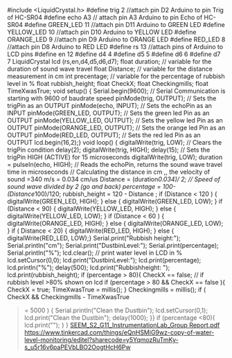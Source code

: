 #include <LiquidCrystal.h>
#define trig 2 //attach pin D2 Arduino to
pin Trig of HC-SR04
#define echo A3 // attach pin A3 Arduino
to pin Echo of HC-SR04
#define GREEN_LED 11 //attach pin D11
Arduino to GREEN LED
#define YELLOW_LED 10 //attach pin D10
Arduino to YELLOW LED
#define ORANGE_LED 9 //attach pin D9
Arduino to ORANGE LED
#define RED_LED 8 //attach pin D8 Arduino
to RED LED
#define rs 13 //attach pins of Arduino to
LCD pins
#define en 12
#define d4 4
#define d5 5
#define d6 6
#define d7 7
LiquidCrystal lcd (rs,en,d4,d5,d6,d7);
float duration; // variable for the duration of
sound wave travel
float Distance; // variable for the distance
measurement in cm
int precentage; // variable for the percentage of
rubbish level in %
float rubbish_height;
float CheckX;
float Checkingmills;
float TimeXwasTrue;
void setup() {
Serial.begin(9600); // Serial
Communication is starting with 9600 of
baudrate speed
pinMode(trig, OUTPUT); // Sets the
trigPin as an OUTPUT
pinMode(echo, INPUT); // Sets the
echoPin as an INPUT
pinMode(GREEN_LED, OUTPUT); // Sets
the green led Pin as an OUTPUT
pinMode(YELLOW_LED, OUTPUT); // Sets
the yellow led Pin as an OUTPUT
pinMode(ORANGE_LED, OUTPUT); // Sets
the orange led Pin as an OUTPUT
pinMode(RED_LED, OUTPUT); // Sets the
red led Pin as an OUTPUT
lcd.begin(16,2);}
void loop() {
digitalWrite(trig, LOW); // Clears the trigPin
condition
delay(2);
digitalWrite(trig, HIGH);
delay(15); // Sets the trigPin HIGH (ACTIVE)
for 15 microseconds
digitalWrite(trig, LOW);
duration = pulseIn(echo, HIGH); // Reads the
echoPin, returns the sound wave travel time in
microseconds
// Calculating the distance in cm ,, the velocity
of sound =340 m/s = 0.034 cm/us
Distance = (duration*0.034)/ 2; // Speed of
sound wave divided by 2 (go and back)
percentage = 100-(Distance*100)/120;
rubbish_height = 120 - Distance ;
if (Distance < 120 ) {
digitalWrite(GREEN_LED, HIGH);
}
else {
digitalWrite(GREEN_LED, LOW);
}
if (Distance < 90) {
digitalWrite(YELLOW_LED, HIGH);
}
else {
digitalWrite(YELLOW_LED, LOW);
}
if (Distance < 60 ) {
digitalWrite(ORANGE_LED, HIGH);
}
else {
digitalWrite(ORANGE_LED, LOW);
}
if ( Distance < 20) {
digitalWrite(RED_LED, HIGH);
}
else {
digitalWrite(RED_LED, LOW);}
Serial.print("Rubbish height:");
Serial.println("cm");
Serial.print("DustbinLevel:");
Serial.print(percentage);
Serial.println("%");
lcd.clear(); // print water level in LCD in %
lcd.setCursor(0,0);
lcd.print("DustbinLevel:");
lcd.print(percentage);
lcd.println("%");
delay(500);
lcd.print("Rubbishheight: ");
lcd.print(rubbish_height);
if (percentage > 80){
CheckX == false;
// if rubbish level >80% shown on lcd
if (percentage > 80 && CheckX == false ){
CheckX = true;
TimeXwasTrue = millis();
}
Checkingmills = millis();
if ( CheckX && Checkingmills - TimeXwasTrue
>= 5000 ) {
Serial.println("Clean the Dustbin");
lcd.setCursor(0,1);
lcd.print("Clean the Dustbin");
delay(1000);
}}
if (percentage <80){
lcd.print("");
}
}
[SEEM_S2_G11_InstrumentationLab_Group Report.pdf](https://github.com/OmarBatis/Smart-Dustbin/files/8867661/SEEM_S2_G11_InstrumentationLab_Group.Report.pdf)
https://www.tinkercad.com/things/eQnHSMiG9wz-copy-of-water-level-monitoring/editel?sharecode=y5YqmozRuTmKy-s_u5r16v6paPEVbLBO2OogtHcH6Pw 

